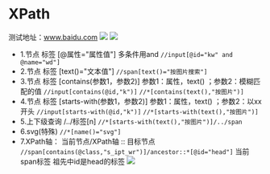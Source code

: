 # XPath
测试地址：www.baidu.com
![](https://gitee.com/sinoeast/imgs/raw/master/img/20220814154519.png)
![](https://gitee.com/sinoeast/imgs/raw/master/img/20220814154551.png)

- 1.节点 标签 [@属性="属性值"]   多条件用and
`//input[@id="kw" and @name="wd"]`
- 2.节点 标签 [text()="文本值"]
`//span[text()="按图片搜索"]`
- 3.节点 标签 [contains(参数1，参数2)]  参数1：属性，text() ；参数2：模糊匹配的值
`//input[contains(@id,"k")]`
`//*[contains(text(),"按图片")]`
- 4.节点 标签 [starts-with(参数1，参数2)]    参数1：属性，text() ；参数2：以xx开头
`//input[starts-with(@id,"k")]`
`//*[starts-with(text(),"按图片")]`
- 5.上下级查询   /../标签[n]
`//*[starts-with(text(),"按图片")]/../span`
- 6.svg(特殊)
`//*[name()="svg"]`
- 7.XPath轴：  当前节点/XPath轴 :: 目标节点
`//span[contains(@class,"s_ipt_wr")]/ancestor::*[@id="head"]`
当前span标签 祖先中id是head的标签
![](https://gitee.com/sinoeast/imgs/raw/master/img/20220814154352.png)
